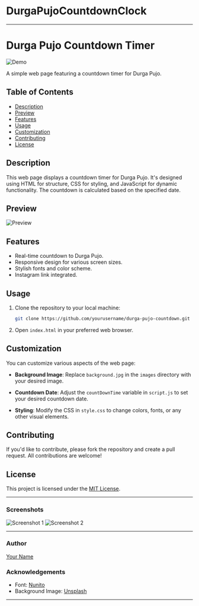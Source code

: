 # DurgaPujoCountdownClock

---

# Durga Pujo Countdown Timer

![Demo](demo.png)

A simple web page featuring a countdown timer for Durga Pujo.

## Table of Contents

- [Description](#description)
- [Preview](#preview)
- [Features](#features)
- [Usage](#usage)
- [Customization](#customization)
- [Contributing](#contributing)
- [License](#license)

## Description

This web page displays a countdown timer for Durga Pujo. It's designed using HTML for structure, CSS for styling, and JavaScript for dynamic functionality. The countdown is calculated based on the specified date.

## Preview

![Preview](preview.png)

## Features

- Real-time countdown to Durga Pujo.
- Responsive design for various screen sizes.
- Stylish fonts and color scheme.
- Instagram link integrated.

## Usage

1. Clone the repository to your local machine:

   ```bash
   git clone https://github.com/yourusername/durga-pujo-countdown.git
   ```

2. Open `index.html` in your preferred web browser.

## Customization

You can customize various aspects of the web page:

- **Background Image**: Replace `background.jpg` in the `images` directory with your desired image.

- **Countdown Date**: Adjust the `countDownTime` variable in `script.js` to set your desired countdown date.

- **Styling**: Modify the CSS in `style.css` to change colors, fonts, or any other visual elements.

## Contributing

If you'd like to contribute, please fork the repository and create a pull request. All contributions are welcome!

## License

This project is licensed under the [MIT License](LICENSE).

---

### Screenshots

![Screenshot 1](screenshot1.png)
![Screenshot 2](screenshot2.png)

---

### Author

[Your Name](https://github.com/yourusername)

### Acknowledgements

- Font: [Nunito](https://fonts.google.com/specimen/Nunito)
- Background Image: [Unsplash](https://unsplash.com/)

---

